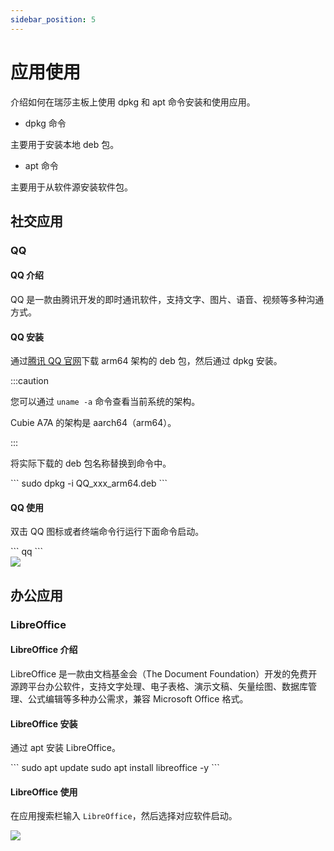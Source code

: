 ```yaml
---
sidebar_position: 5
---
```


# 应用使用

介绍如何在瑞莎主板上使用 dpkg 和 apt 命令安装和使用应用。

- dpkg 命令

主要用于安装本地 deb 包。

- apt 命令

主要用于从软件源安装软件包。

## 社交应用

### QQ

#### QQ 介绍

QQ 是一款由腾讯开发的即时通讯软件，支持文字、图片、语音、视频等多种沟通方式。

#### QQ 安装

通过[腾讯 QQ 官网](https://im.qq.com/linuxqq/index.shtml)下载 arm64 架构的 deb 包，然后通过 dpkg 安装。

:::caution

您可以通过 `uname -a` 命令查看当前系统的架构。

Cubie A7A 的架构是 aarch64（arm64）。

:::

将实际下载的 deb 包名称替换到命令中。

<NewCodeBlock tip="radxa@device$" type="device">
```
sudo dpkg -i QQ_xxx_arm64.deb
```
</NewCodeBlock>

#### QQ 使用

双击 QQ 图标或者终端命令行运行下面命令启动。

<NewCodeBlock tip="radxa@device$" type="device">
```
qq
```
</NewCodeBlock>

<div style={{textAlign: 'center'}}>
  <img src="/img/cubie/a7a/a7a-qq.webp" style={{width: '100%', maxWidth: '1200px'}} />
</div>

## 办公应用

### LibreOffice

#### LibreOffice 介绍

LibreOffice 是一款由文档基金会（The Document Foundation）开发的免费开源跨平台办公软件，支持文字处理、电子表格、演示文稿、矢量绘图、数据库管理、公式编辑等多种办公需求，兼容 Microsoft Office 格式。

#### LibreOffice 安装

通过 apt 安装 LibreOffice。

<NewCodeBlock tip="radxa@device$" type="device">
```
sudo apt update
sudo apt install libreoffice -y
```
</NewCodeBlock>

#### LibreOffice 使用

在应用搜索栏输入 `LibreOffice`，然后选择对应软件启动。

<div style={{textAlign: 'center'}}>
  <img src="/img/cubie/a7a/a7a-office.webp" style={{width: '100%', maxWidth: '1200px'}} />
</div>
